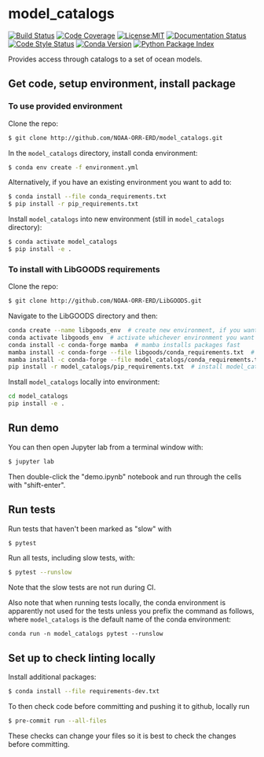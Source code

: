 model_catalogs
==============================
[![Build Status](https://img.shields.io/github/workflow/status/NOAA-ORR-ERD/model_catalogs/Tests?logo=github&style=for-the-badge)](https://github.com/NOAA-ORR-ERD/model_catalogs/actions)
[![Code Coverage](https://img.shields.io/codecov/c/github/NOAA-ORR-ERD/model_catalogs.svg?style=for-the-badge)](https://codecov.io/gh/NOAA-ORR-ERD/model_catalogs)
[![License:MIT](https://img.shields.io/badge/License-MIT-green.svg?style=for-the-badge)](https://opensource.org/licenses/MIT)
[![Documentation Status](https://img.shields.io/readthedocs/model_catalogs/latest.svg?style=for-the-badge)](https://model_catalogs.readthedocs.io/en/latest/?badge=latest)
[![Code Style Status](https://img.shields.io/github/workflow/status/NOAA-ORR-ERD/model_catalogs/linting%20with%20pre-commit?label=Code%20Style&style=for-the-badge)](https://github.com/NOAA-ORR-ERD/model_catalogs/actions)
[![Conda Version](https://img.shields.io/conda/vn/conda-forge/model_catalogs.svg?style=for-the-badge)](https://anaconda.org/conda-forge/model_catalogs)
[![Python Package Index](https://img.shields.io/pypi/v/model_catalogs.svg?style=for-the-badge)](https://pypi.org/project/model_catalogs)


Provides access through catalogs to a set of ocean models.

## Get code, setup environment, install package

### To use provided environment

Clone the repo:
``` bash
$ git clone http://github.com/NOAA-ORR-ERD/model_catalogs.git
```

In the `model_catalogs` directory, install conda environment:
``` bash
$ conda env create -f environment.yml
```

Alternatively, if you have an existing environment you want to add to:
``` bash
$ conda install --file conda_requirements.txt
$ pip install -r pip_requirements.txt
```

Install `model_catalogs` into new environment (still in `model_catalogs` directory):
``` bash
$ conda activate model_catalogs
$ pip install -e .
```

### To install with LibGOODS requirements

Clone the repo:
``` bash
$ git clone http://github.com/NOAA-ORR-ERD/LibGOODS.git
```

Navigate to the LibGOODS directory and then:
``` bash
conda create --name libgoods_env  # create new environment, if you want
conda activate libgoods_env  # activate whichever environment you want to use
conda install -c conda-forge mamba  # mamba installs packages fast
mamba install -c conda-forge --file libgoods/conda_requirements.txt  # install LibGOODS conda requirements
mamba install -c conda-forge --file model_catalogs/conda_requirements.txt  # install model_catalogs conda requirements
pip install -r model_catalogs/pip_requirements.txt  # install model_catalogs pip requirements
```

Install `model_catalogs` locally into environment:
``` bash
cd model_catalogs
pip install -e .
```

## Run demo

You can then open Jupyter lab from a terminal window with:
``` bash
$ jupyter lab
```

Then double-click the "demo.ipynb" notebook and run through the cells with "shift-enter".

## Run tests

Run tests that haven't been marked as "slow" with
``` bash
$ pytest
```

Run all tests, including slow tests, with:
``` bash
$ pytest --runslow
```
Note that the slow tests are not run during CI.

Also note that when running tests locally, the conda environment is apparently not used for the tests unless you prefix the command as follows, where `model_catalogs` is the default name of the conda environment:

``` base
conda run -n model_catalogs pytest --runslow
```

## Set up to check linting locally

Install additional packages:
``` bash
$ conda install --file requirements-dev.txt
```

To then check code before committing and pushing it to github, locally run
``` bash
$ pre-commit run --all-files
```
These checks can change your files so it is best to check the changes before committing.
